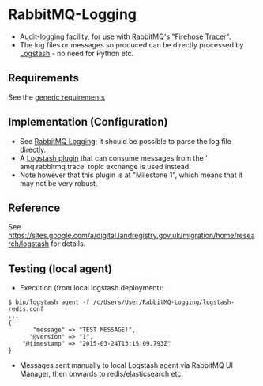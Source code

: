 # RabbitMQ-Logging
* Audit-logging facility, for use with RabbitMQ's  ["Firehose Tracer"](http://www.rabbitmq.com/firehose.html).
* The log files or messages so produced can be directly processed by [Logstash](http://www.logstash.net) - no need for Python etc.


## Requirements
See the [generic requirements](https://sites.google.com/a/digital.landregistry.gov.uk/migration/home/auditing#requirements)
## Implementation (Configuration)
* See [RabbitMQ Logging](https://sites.google.com/a/digital.landregistry.gov.uk/migration/home/auditing#rabbitmq-logging); it should be possible to parse the log file directly.
* A [Logstash plugin](http://www.elastic.co/guide/en/logstash/current/plugins-inputs-rabbitmq.html) that can consume messages from the '	amq.rabbitmq.trace' topic exchange is used instead.
* Note however that this plugin is at "Milestone 1", which means that it may not be very robust.

## Reference
See https://sites.google.com/a/digital.landregistry.gov.uk/migration/home/research/logstash for details.

## Testing (local agent)
* Execution (from local logstash deployment):
````
$ bin/logstash agent -f /c/Users/User/RabbitMQ-Logging/logstash-redis.conf                                                                                                                                                 
...
{                                                                                                                                                                                                                    
       "message" => "TEST MESSAGE!",                                                                                                                                                                                 
      "@version" => "1",                                                                                                                                                                                             
    "@timestamp" => "2015-03-24T13:15:09.793Z"                                                                                                                                                                       
}                                                                                                                                                                                                                    
````

* Messages sent manually to local Logstash agent via RabbitMQ UI Manager, then onwards to redis/elasticsearch etc.
